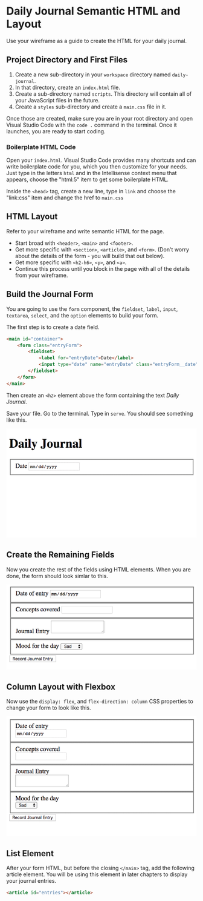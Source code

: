 # Daily Journal Semantic HTML and Layout

Use your wireframe as a guide to create the HTML for your daily journal.

## Project Directory and First Files

1. Create a new sub-directory in your `workspace` directory named `daily-journal`.
1. In that directory, create an `index.html` file.
1. Create a sub-directory named `scripts`. This directory will contain all of your JavaScript files in the future.
1. Create a `styles` sub-directory and create a `main.css` file in it.

Once those are created, make sure you are in your root directory and open Visual Studio Code with the `code .` command in the terminal. Once it launches, you are ready to start coding.

### Boilerplate HTML Code

Open your `index.html`. Visual Studio Code provides many shortcuts and can write boilerplate code for you, which you then customize for your needs. Just type in the letters `html` and in the Intellisense context menu that appears, choose the "html:5" item to get some boilerplate HTML.

Inside the `<head>` tag, create a new line, type in `link` and choose the "link:css" item and change the href to `main.css`

## HTML Layout

Refer to your wireframe and write semantic HTML for the page.

* Start broad with `<header>`, `<main>` and `<footer>`.
* Get more specific with `<section>`, `<article>`, and `<form>`. (Don't worry about the details of the form - you will build that out below).
* Get more specific with `<h2-h6>`, `<p>`, and `<a>`.
* Continue this process until you block in the page with all of the details from your wireframe.


## Build the Journal Form

You are going to use the `form` component, the `fieldset`, `label`, `input`, `textarea`, `select`, and the `option` elements to build your form.

The first step is to create a date field.

```html
<main id="container">
    <form class="entryForm">
        <fieldset>
            <label for="entryDate">Date</label>
            <input type="date" name="entryDate" class="entryForm__date">
        </fieldset>
    </form>
</main>
```

Then create an `<h2>` element above the form containing the text _Daily Journal_.

Save your file. Go to the terminal. Type in `serve`. You should see something like this.

![date field in action](./images/Qy2gJq5gv8.gif)

## Create the Remaining Fields

Now you create the rest of the fields using HTML elements. When you are done, the form should look simlar to this.

![](./images/daily-journal-basic-layout.png)


## Column Layout with Flexbox

Now use the `display: flex`, and `flex-direction: column` CSS properties to change your form to look like this.

![](./images/P5FPNsVInT.gif)

## List Element

After your form HTML, but before the closing `</main>` tag, add the following article element. You will be using this element in later chapters to display your journal entries.

```html
<article id="entries"></article>
```
